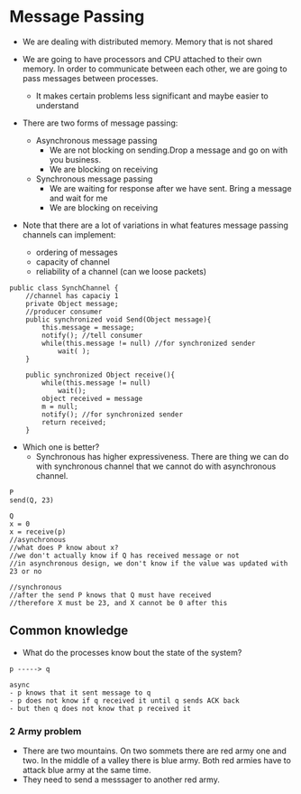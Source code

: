 # Message Passing
- We are dealing with distributed memory. Memory that is not shared
- We are going to have processors and CPU attached to their own memory. In order to communicate between each other, we are going to pass messages between processes.
	- It makes certain problems less significant and maybe easier to understand
- There are two forms of message passing:
	- Asynchronous message passing
		- We are not blocking on sending.Drop a message and go on with you business. 
		- We are blocking on receiving
	- Synchronous message passing 
		- We are waiting for response after we have sent. Bring a message and wait for me
		- We are blocking on receiving

- Note that there are a lot of variations in what features message passing channels can implement:
	- ordering of messages
	- capacity of channel
	- reliability of a channel (can we loose packets)

```
public class SynchChannel {
	//channel has capaciy 1
	private Object message;
	//producer consumer
	public synchronized void Send(Object message){
		this.message = message;
		notify(); //tell consumer 
		while(this.message != null) //for synchronized sender
			wait( );
	}

	public synchronized Object receive(){
		while(this.message != null)
			wait();
		object received = message
		m = null;
		notify(); //for synchronized sender 
		return received;
	}
```
- Which one is better?
	- Synchronous has higher expressiveness. There are thing we can do with synchronous channel that we cannot do with asynchronous channel.

```
P
send(Q, 23)

Q
x = 0
x = receive(p)
//asynchronous
//what does P know about x?
//we don't actually know if Q has received message or not
//in asynchronous design, we don't know if the value was updated with 23 or no

//synchronous
//after the send P knows that Q must have received
//therefore X must be 23, and X cannot be 0 after this
```

## Common knowledge
- What do the processes know bout the state of the system?
```
p -----> q

async
- p knows that it sent message to q
- p does not know if q received it until q sends ACK back
- but then q does not know that p received it
```


### 2 Army problem
- There are two mountains. On two sommets there are red army one and two. In the middle of a valley there is blue army. Both red armies have to attack blue army at the same time.
- They need to send a messsager to another red army. 

